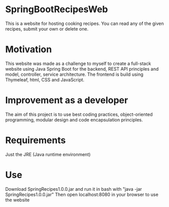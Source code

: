 # SpringBootRecipesWeb
This is a website for hosting cooking recipes. You can read any of the given recipes, submit your own or delete one.

# Motivation
This website was made as a challenge to myself to create a full-stack website using Java Spring Boot for the backend, REST API principles and model, controller, service architecture. The frontend is build using Thymeleaf, html, CSS and JavaScript.

# Improvement as a developer
The aim of this project is to use best coding practices, object-oriented programming, modular design and code encapsulation principles.

# Requirements
Just the JRE (Java runtime environment)

# Use
Download SpringRecipes1.0.0.jar and run it in bash with "java -jar SpringRecipes1.0.0.jar"
Then open localhost:8080 in your browser to use the website

